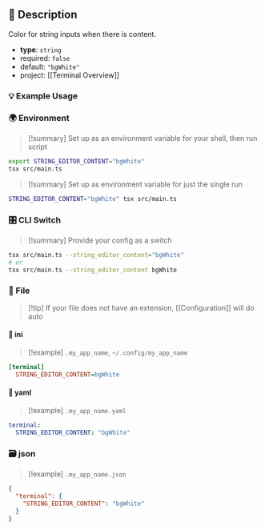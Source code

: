 ## 📜 Description

Color for string inputs when there is content.

- **type**: `string`
- required: `false`
- default: `"bgWhite"`
- project: [[Terminal Overview]]

### 💡 Example Usage

### 🌍 Environment

> [!summary] Set up as an environment variable for your shell, then run script
```bash
export STRING_EDITOR_CONTENT="bgWhite"
tsx src/main.ts
```
> [!summary] Set up as environment variable for just the single run

```bash
STRING_EDITOR_CONTENT="bgWhite" tsx src/main.ts
```
### 🎛️ CLI Switch

> [!summary] Provide your config as a switch
```bash
tsx src/main.ts --string_editor_content="bgWhite"
# or
tsx src/main.ts --string_editor_content bgWhite
```
### 📁 File
> [!tip] If your file does not have an extension, [[Configuration]] will do auto
#### 📘 ini

> [!example] 
> `.my_app_name`, `~/.config/my_app_name`

```ini
[terminal]
  STRING_EDITOR_CONTENT=bgWhite
```
#### 📄 yaml

> [!example]
> `.my_app_name.yaml`

```yaml
terminal:
  STRING_EDITOR_CONTENT: "bgWhite"
```
### 🗃️ json

> [!example]
> `.my_app_name.json`

```json
{
  "terminal": {
    "STRING_EDITOR_CONTENT": "bgWhite"
  }
}
```